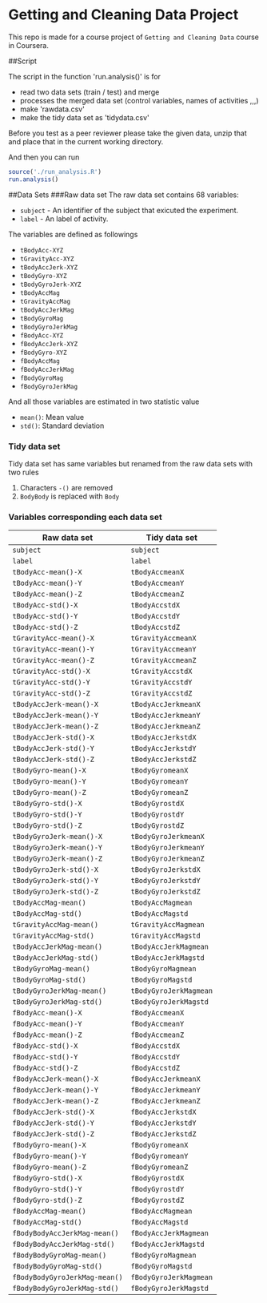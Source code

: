 # Getting and Cleaning Data Project
This repo is made for a course project of `Getting and Cleaning Data` course in Coursera.

##Script

The script in the function 'run.analysis()' is for 
* read two data sets (train / test) and merge
* processes the merged data set (control variables, names of activities ,,,)
* make 'rawdata.csv'
* make the tidy data set as 'tidydata.csv'

Before you test as a peer reviewer please take the given data, unzip that 
and place that in the current working directory.

And then you can run 
```r
source('./run_analysis.R')
run.analysis()
```

##Data Sets
###Raw data set
The raw data set contains 68 variables:
 * `subject` - An identifier of the subject that exicuted the experiment.
 * `label` - An label of activity.

The variables are defined as followings
 * `tBodyAcc-XYZ`
 * `tGravityAcc-XYZ`
 * `tBodyAccJerk-XYZ`
 * `tBodyGyro-XYZ`
 * `tBodyGyroJerk-XYZ`
 * `tBodyAccMag`
 * `tGravityAccMag`
 * `tBodyAccJerkMag`
 * `tBodyGyroMag`
 * `tBodyGyroJerkMag`
 * `fBodyAcc-XYZ`
 * `fBodyAccJerk-XYZ`
 * `fBodyGyro-XYZ`
 * `fBodyAccMag`
 * `fBodyAccJerkMag`
 * `fBodyGyroMag`
 * `fBodyGyroJerkMag`

And all those variables are estimated in two statistic value
 * `mean()`: Mean value
 * `std()`: Standard deviation

### Tidy data set
Tidy data set has same variables but renamed from the raw data sets with two rules
 1. Characters `-()` are removed
 2. `BodyBody` is replaced with `Body`

### Variables corresponding each data set

 Raw data set | Tidy data set
 -------------|--------------
 `subject` | `subject`
 `label` | `label`
 `tBodyAcc-mean()-X` | `tBodyAccmeanX`
 `tBodyAcc-mean()-Y` | `tBodyAccmeanY`
 `tBodyAcc-mean()-Z` | `tBodyAccmeanZ`
 `tBodyAcc-std()-X` | `tBodyAccstdX`
 `tBodyAcc-std()-Y` | `tBodyAccstdY`
 `tBodyAcc-std()-Z` | `tBodyAccstdZ`
 `tGravityAcc-mean()-X` | `tGravityAccmeanX`
 `tGravityAcc-mean()-Y` | `tGravityAccmeanY`
 `tGravityAcc-mean()-Z` | `tGravityAccmeanZ`
 `tGravityAcc-std()-X` | `tGravityAccstdX`
 `tGravityAcc-std()-Y` | `tGravityAccstdY`
 `tGravityAcc-std()-Z` | `tGravityAccstdZ`
 `tBodyAccJerk-mean()-X` | `tBodyAccJerkmeanX`
 `tBodyAccJerk-mean()-Y` | `tBodyAccJerkmeanY`
 `tBodyAccJerk-mean()-Z` | `tBodyAccJerkmeanZ`
 `tBodyAccJerk-std()-X` | `tBodyAccJerkstdX`
 `tBodyAccJerk-std()-Y` | `tBodyAccJerkstdY`
 `tBodyAccJerk-std()-Z` | `tBodyAccJerkstdZ`
 `tBodyGyro-mean()-X` | `tBodyGyromeanX`
 `tBodyGyro-mean()-Y` | `tBodyGyromeanY`
 `tBodyGyro-mean()-Z` | `tBodyGyromeanZ`
 `tBodyGyro-std()-X` | `tBodyGyrostdX`
 `tBodyGyro-std()-Y` | `tBodyGyrostdY`
 `tBodyGyro-std()-Z` | `tBodyGyrostdZ`
 `tBodyGyroJerk-mean()-X` | `tBodyGyroJerkmeanX`
 `tBodyGyroJerk-mean()-Y` | `tBodyGyroJerkmeanY`
 `tBodyGyroJerk-mean()-Z` | `tBodyGyroJerkmeanZ`
 `tBodyGyroJerk-std()-X` | `tBodyGyroJerkstdX`
 `tBodyGyroJerk-std()-Y` | `tBodyGyroJerkstdY`
 `tBodyGyroJerk-std()-Z` | `tBodyGyroJerkstdZ`
 `tBodyAccMag-mean()` | `tBodyAccMagmean`
 `tBodyAccMag-std()` | `tBodyAccMagstd`
 `tGravityAccMag-mean()` | `tGravityAccMagmean`
 `tGravityAccMag-std()` | `tGravityAccMagstd`
 `tBodyAccJerkMag-mean()` | `tBodyAccJerkMagmean`
 `tBodyAccJerkMag-std()` | `tBodyAccJerkMagstd`
 `tBodyGyroMag-mean()` | `tBodyGyroMagmean`
 `tBodyGyroMag-std()` | `tBodyGyroMagstd`
 `tBodyGyroJerkMag-mean()` | `tBodyGyroJerkMagmean`
 `tBodyGyroJerkMag-std()` | `tBodyGyroJerkMagstd`
 `fBodyAcc-mean()-X` | `fBodyAccmeanX`
 `fBodyAcc-mean()-Y` | `fBodyAccmeanY`
 `fBodyAcc-mean()-Z` | `fBodyAccmeanZ`
 `fBodyAcc-std()-X` | `fBodyAccstdX`
 `fBodyAcc-std()-Y` | `fBodyAccstdY`
 `fBodyAcc-std()-Z` | `fBodyAccstdZ`
 `fBodyAccJerk-mean()-X` | `fBodyAccJerkmeanX`
 `fBodyAccJerk-mean()-Y` | `fBodyAccJerkmeanY`
 `fBodyAccJerk-mean()-Z` | `fBodyAccJerkmeanZ`
 `fBodyAccJerk-std()-X` | `fBodyAccJerkstdX`
 `fBodyAccJerk-std()-Y` | `fBodyAccJerkstdY`
 `fBodyAccJerk-std()-Z` | `fBodyAccJerkstdZ`
 `fBodyGyro-mean()-X` | `fBodyGyromeanX`
 `fBodyGyro-mean()-Y` | `fBodyGyromeanY`
 `fBodyGyro-mean()-Z` | `fBodyGyromeanZ`
 `fBodyGyro-std()-X` | `fBodyGyrostdX`
 `fBodyGyro-std()-Y` | `fBodyGyrostdY`
 `fBodyGyro-std()-Z` | `fBodyGyrostdZ`
 `fBodyAccMag-mean()` | `fBodyAccMagmean`
 `fBodyAccMag-std()` | `fBodyAccMagstd`
 `fBodyBodyAccJerkMag-mean()` | `fBodyAccJerkMagmean`
 `fBodyBodyAccJerkMag-std()` | `fBodyAccJerkMagstd`
 `fBodyBodyGyroMag-mean()` | `fBodyGyroMagmean`
 `fBodyBodyGyroMag-std()` | `fBodyGyroMagstd`
 `fBodyBodyGyroJerkMag-mean()` | `fBodyGyroJerkMagmean`
 `fBodyBodyGyroJerkMag-std()` | `fBodyGyroJerkMagstd`

